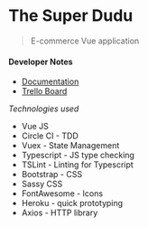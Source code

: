 # The Super Dudu

> E-commerce Vue application

#### Developer Notes
- [Documentation](https://docs.google.com/document/d/11Ho428M-SvDin6ykidQNYkH_KSscOnH85Mrw-339cAE/edit#heading=h.zcazox64u48u)
- [Trello Board](https://trello.com/b/CKzTOI4c/the-super-dudu-vue)

*Technologies used*
- Vue JS
- Circle CI - TDD
- Vuex - State Management
- Typescript - JS type checking
- TSLint - Linting for Typescript
- Bootstrap - CSS
- Sassy CSS
- FontAwesome - Icons
- Heroku - quick prototyping
- Axios - HTTP library
